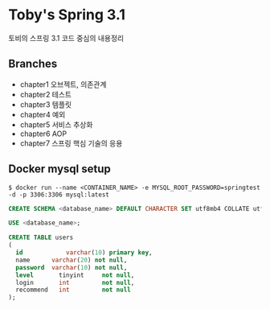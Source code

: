 # Toby's Spring 3.1

토비의 스프링 3.1 코드 중심의 내용정리

## Branches
  - chapter1 오브젝트, 의존관계
  - chapter2 테스트
  - chapter3 템플릿
  - chapter4 예외
  - chapter5 서비스 추상화
  - chapter6 AOP
  - chapter7 스프링 핵심 기술의 응용

## Docker mysql setup

```shell
$ docker run --name <CONTAINER_NAME> -e MYSQL_ROOT_PASSWORD=springtest -d -p 3306:3306 mysql:latest
```

```sql
CREATE SCHEMA <database_name> DEFAULT CHARACTER SET utf8mb4 COLLATE utf8mb4_unicode_ci;

USE <database_name>;

CREATE TABLE users
(
  id 		    varchar(10) primary key,
  name		varchar(20) not null,
  password	varchar(10) not null,
  level       tinyint     not null,
  login       int         not null,
  recommend   int         not null
);
```